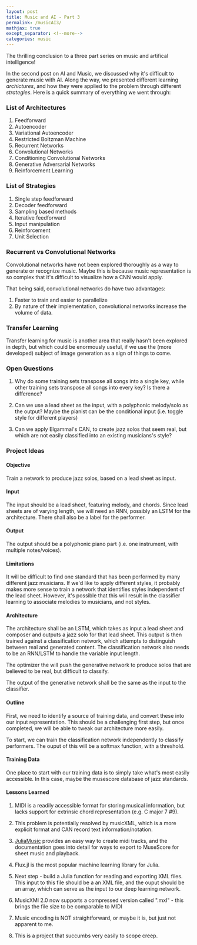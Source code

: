 ```yaml
---
layout: post
title: Music and AI - Part 3
permalink: /musicAI3/
mathjax: true
except_separator: <!--more-->
categories: music
---
```


The thrilling conclusion to a three part series on music and artifical intelligence!

<!--more-->

In the second post on AI and Music, we discussed why it's difficult to generate music with AI. Along the way, we presented different learning *archictures*, and how they were applied to the problem through different *strategies*. Here is a quick summary of everything we went through:

### List of Architectures

1. Feedforward
2. Autoencoder
3. Variational Autoencoder
4. Restricted Boltzman Machine
5. Recurrent Networks
6. Convolutional Networks
7. Conditioning Convolutional Networks
8. Generative Adversarial Networks
9. Reinforcement Learning

### List of Strategies

1. Single step feedforward
2. Decoder feedforward
3. Sampling based methods
4. Iterative feedforward
5. Input manipulation
6. Reinforcement
7. Unit Selection


### Recurrent vs Convolutional Networks

Convolutional networks have not been explored thoroughly as a way to generate or recognize music. Maybe this is because music representation is so complex that it's difficult to visualize how a CNN would apply. 

That being said, convolutional networks do have two advantages:
1. Faster to train and easier to parallelize
2. By nature of their implementation, convolutional networks increase the volume of data.


### Transfer Learning

Transfer learning for music is another area that really hasn't been explored in depth, but which could be enormously useful, if we use the (more developed) subject of image generation as a sign of things to come. 


### Open Questions

1. Why do some training sets transpose all songs into a single key, while other training sets transpose all songs into every key? Is there a difference?

2. Can we use a lead sheet as the input, with a polyphonic melody/solo as the output? Maybe the pianist can be the conditional input (i.e. toggle style for different players)

3. Can we apply Elgammal's CAN, to create jazz solos that seem real, but which are not easily classified into an existing musicians's style?


### Project Ideas

#### Objective

Train a network to produce jazz solos, based on a lead sheet as input. 

#### Input

The input should be a lead sheet, featuring melody, and chords. Since lead sheets are of varying length, we will need an RNN, possibly an LSTM for the architecture. There shall also be a label for the performer.

#### Output

The output should be a polyphonic piano part (i.e. one instrument, with multiple notes/voices). 

#### Limitations

It will be difficult to find one standard that has been performed by many different jazz musicians. If we'd like to apply different styles, it probably makes more sense to train a network that identifies styles independent of the lead sheet. However, it's possible that this will result in the classifier learning to associate melodies to musicians, and not styles. 

#### Architecture

The architecture shall be an LSTM, which takes as input a lead sheet and composer and outputs a jazz solo for that lead sheet. This output is then trained against a classification network, which attempts to distinguish between real and generated content. The classification network also needs to be an RNN/LSTM to handle the variable input length. 

The optimizer the will push the generative network to produce solos that are believed to be real, but difficult to classify. 

The output of the generative network shall be the same as the input to the classifier.

#### Outline

First, we need to identify a source of training data, and convert these into our input representation. This should be a challenging first step, but once completed, we will be able to tweak our architecture more easily. 

To start, we can train the classification network independently to classify performers. The ouput of this will be a softmax function, with a threshold. 


#### Training Data

One place to start with our training data is to simply take what's most easily accessible. In this case, maybe the musescore database of jazz standards. 


#### Lessons Learned

1. MIDI is a readily accessible format for storing musical information, but lacks support for extrinsic chord representation (e.g. C major 7 #9). 

2. This problem is potentially resolved by musicXML, which is a more explicit format and CAN record text information/notation.

3. [JuliaMusic](https://juliamusic.github.io/JuliaMusic_documentation.jl/latest/) provides an easy way to create midi tracks, and the documentation goes into detail for ways to export to MuseScore for sheet music and playback. 

4. Flux.jl is the most popular machine learning library for Julia.

5. Next step - build a Julia function for reading and exporting XML files. This input to this file should be a an XML file, and the ouput should be an array, which can serve as the input to our deep learning network.

6. MusicXMl 2.0 now supports a compressed version called ".mxl" - this brings the file size to be comparable to MIDI

7. Music encoding is NOT straightforward, or maybe it is, but just not apparent to me. 

8. This is a project that succumbs very easily to scope creep.
